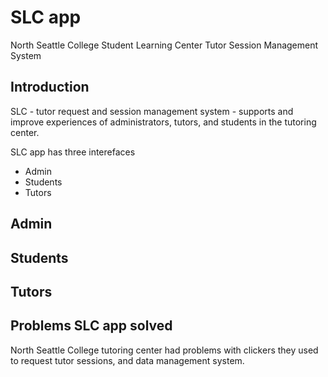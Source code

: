 # SLC app
North Seattle College Student Learning Center Tutor Session Management System

## Introduction
SLC - tutor request and session management system - supports and improve experiences of administrators, tutors, and students in the tutoring center.

SLC app has three interefaces 
- Admin
- Students
- Tutors

## Admin

## Students 

## Tutors

## Problems SLC app solved
North Seattle College tutoring center had problems with clickers they used to request tutor sessions, and data management system. 

 

